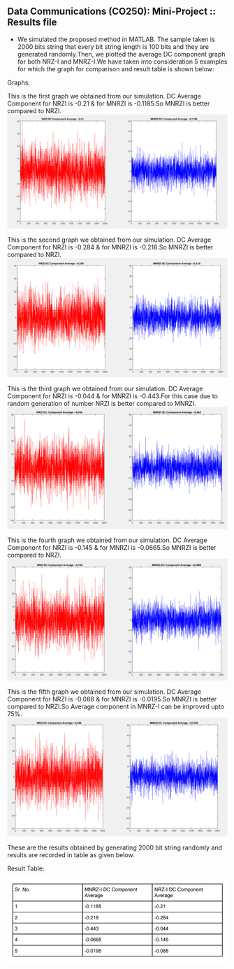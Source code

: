## Data Communications (CO250): Mini-Project :: Results file

* We simulated the proposed method in MATLAB. The sample taken is 2000 bits string that every 
bit string length is 100 bits and they are generated randomly.Then, we plotted the average DC
component graph for both NRZ-I and MNRZ-I.We have taken into consideration 5 examples for which
the graph for comparison and result table is shown below: 

Graphs:

This is the first graph we obtained from our simulation.
DC Average Component for NRZI is -0.21 & for MNRZI is -0.1185.So MNRZI is better compared to NRZI. 
![alt text](Images/Screenshots/Graph_1.png)

This is the second graph we obtained from our simulation.
DC Average Component for NRZI is -0.284 & for MNRZI is -0.218.So MNRZI is better compared to NRZI. 
![alt text](Images/Screenshots/Graph_2.png)

This is the third graph we obtained from our simulation.
DC Average Component for NRZI is -0.044 & for MNRZI is -0.443.For this case due to random generation of number NRZI is better compared to MNRZI. 
![alt text](Images/Screenshots/Graph_3.png)

This is the fourth graph we obtained from our simulation.
DC Average Component for NRZI is -0.145 & for MNRZI is -0.0665.So MNRZI is better compared to NRZI. 
![alt text](Images/Screenshots/Graph_4.png)

This is the fifth graph we obtained from our simulation.
DC Average Component for NRZI is -0.088 & for MNRZI is -0.0195.So MNRZI is better compared to NRZI.So Average component in MNRZ-I can be improved upto 75%. 
![alt text](Images/Screenshots/Graph_5.png)

These are the results obtained by generating 2000 bit string randomly and results are recorded in table as given below.

Result Table:

![alt text](Images/Diagrams/result_table.png)